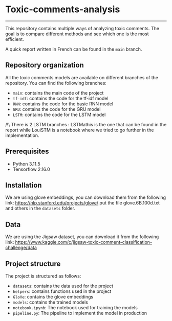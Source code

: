 # Toxic-comments-analysis

---

This repository contains multiple ways of analyzing toxic comments. The goal is to compare different methods and see which one is the most efficient.

A quick report written in French can be found in the `main` branch.


## Repository organization
All the toxic comments models are available on different branches of the repository.
You can find the following branches:
- `main`: contains the main code of the project
- `tf-idf`: contains the code for the tf-idf model
- `RNN`: contains the code for the basic RNN model
- `GRU`: contains the code for the GRU model
- `LSTM`: contains the code for the LSTM model

/!\ There is 2 LSTM branches : LSTMathis is the one that can be found in the report while LouiSTM is a notebook where we tried to go further in the implementation.

## Prerequisites
- Python 3.11.5
- Tensorflow 2.16.0

## Installation

We are using glove embeddings, you can download them from the following link: https://nlp.stanford.edu/projects/glove/
put the file glove.6B.100d.txt and others in the `datasets` folder.

## Data
We are using the Jigsaw dataset, you can download it from the following link:
https://www.kaggle.com/c/jigsaw-toxic-comment-classification-challenge/data

## Project structure
The project is structured as follows:
- `datasets`: contains the data used for the project
- `helpers`: contains functions used in the project
- `GloVe`: contains the glove embeddings
- `models`: contains the trained models
- `notebook.ipynb`: The notebook used for training the models
- `pipeline.py`: The pipeline to implement the model in production
